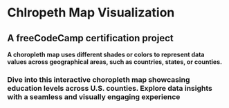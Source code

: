 # Chlropeth Map Visualization

## A freeCodeCamp certification project

**A choropleth map uses different shades or colors to represent data values across geographical areas, such as countries, states, or counties.**

### Dive into this interactive choropleth map showcasing education levels across U.S. counties. Explore data insights with a seamless and visually engaging experience
